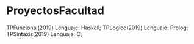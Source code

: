 # ProyectosFacultad

TPFuncional(2019)   Lenguaje: Haskell;
TPLogico(2019)   Lenguaje: Prolog;
TPSintaxis(2019)   Lenguaje: C;
